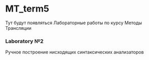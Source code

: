 # MT_term5
Тут будут появляться Лабораторные работы по курсу Методы Трансляции

### Laboratory №2

Ручное построение нисходящих синтаксических анализаторов
